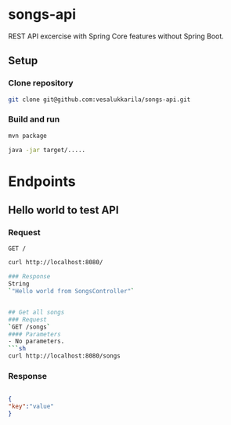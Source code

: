 # songs-api
REST API excercise with Spring Core features without Spring Boot. 

## Setup
### Clone repository
```sh
git clone git@github.com:vesalukkarila/songs-api.git
```


### Build and run
```sh
mvn package
```
```sh
java -jar target/.....
 ```


# Endpoints

## Hello world to test API
### Request
`GET /`
```sh
curl http://localhost:8080/

### Response
String
`"Hello world from SongsController"`


## Get all songs
### Request
`GET /songs`  
#### Parameters
- No parameters.
```sh
curl http://localhost:8080/songs
```
### Response

```json

{
"key":"value"
}

```





